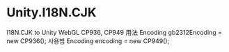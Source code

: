 # Unity.I18N.CJK
I18N.CJK to Unity WebGL CP936, CP949
用法 Encoding gb2312Encoding = new CP936();
사용법 Encoding encoding = new CP949();